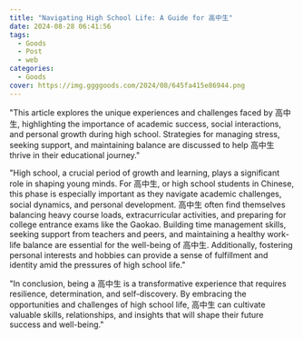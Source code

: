 ```yaml
---
title: "Navigating High School Life: A Guide for 高中生"
date: 2024-08-28 06:41:56
tags:
  - Goods
  - Post
  - web
categories:
  - Goods
cover: https://img.ggggoods.com/2024/08/645fa415e86944.png
---
```


"This article explores the unique experiences and challenges faced by 高中生, highlighting the importance of academic success, social interactions, and personal growth during high school. Strategies for managing stress, seeking support, and maintaining balance are discussed to help 高中生 thrive in their educational journey."

"High school, a crucial period of growth and learning, plays a significant role in shaping young minds. For 高中生, or high school students in Chinese, this phase is especially important as they navigate academic challenges, social dynamics, and personal development. 高中生 often find themselves balancing heavy course loads, extracurricular activities, and preparing for college entrance exams like the Gaokao. Building time management skills, seeking support from teachers and peers, and maintaining a healthy work-life balance are essential for the well-being of 高中生. Additionally, fostering personal interests and hobbies can provide a sense of fulfillment and identity amid the pressures of high school life."

"In conclusion, being a 高中生 is a transformative experience that requires resilience, determination, and self-discovery. By embracing the opportunities and challenges of high school life, 高中生 can cultivate valuable skills, relationships, and insights that will shape their future success and well-being."
